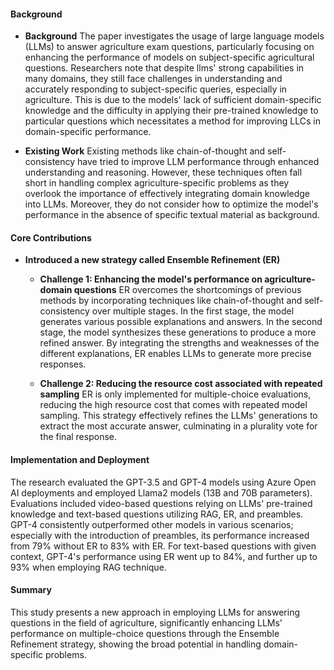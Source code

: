 #### Background
- **Background**
The paper investigates the usage of large language models (LLMs) to answer agriculture exam questions, particularly focusing on enhancing the performance of models on subject-specific agricultural questions. Researchers note that despite llms' strong capabilities in many domains, they still face challenges in understanding and accurately responding to subject-specific queries, especially in agriculture. This is due to the models' lack of sufficient domain-specific knowledge and the difficulty in applying their pre-trained knowledge to particular questions which necessitates a method for improving LLCs in domain-specific performance.

- **Existing Work**
Existing methods like chain-of-thought and self-consistency have tried to improve LLM performance through enhanced understanding and reasoning. However, these techniques often fall short in handling complex agriculture-specific problems as they overlook the importance of effectively integrating domain knowledge into LLMs. Moreover, they do not consider how to optimize the model's performance in the absence of specific textual material as background.

#### Core Contributions
- **Introduced a new strategy called Ensemble Refinement (ER)**
  - **Challenge 1: Enhancing the model's performance on agriculture-domain questions**
      ER overcomes the shortcomings of previous methods by incorporating techniques like chain-of-thought and self-consistency over multiple stages. In the first stage, the model generates various possible explanations and answers. In the second stage, the model synthesizes these generations to produce a more refined answer. By integrating the strengths and weaknesses of the different explanations, ER enables LLMs to generate more precise responses.
  
  - **Challenge 2: Reducing the resource cost associated with repeated sampling**
      ER is only implemented for multiple-choice evaluations, reducing the high resource cost that comes with repeated model sampling. This strategy effectively refines the LLMs' generations to extract the most accurate answer, culminating in a plurality vote for the final response.

#### Implementation and Deployment
The research evaluated the GPT-3.5 and GPT-4 models using Azure Open AI deployments and employed Llama2 models (13B and 70B parameters). Evaluations included video-based questions relying on LLMs' pre-trained knowledge and text-based questions utilizing RAG, ER, and preambles. GPT-4 consistently outperformed other models in various scenarios; especially with the introduction of preambles, its performance increased from 79% without ER to 83% with ER. For text-based questions with given context, GPT-4's performance using ER went up to 84%, and further up to 93% when employing RAG technique.

#### Summary
This study presents a new approach in employing LLMs for answering questions in the field of agriculture, significantly enhancing LLMs' performance on multiple-choice questions through the Ensemble Refinement strategy, showing the broad potential in handling domain-specific problems.